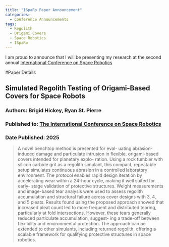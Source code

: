 ```yaml
---
title: "ISpaRo Paper Announcement"
categories:
  - Conference Announcements
tags:
  - Regolith
  - Origami Covers
  - Space Robotics
  - ISpaRo
---
```


I am proud to announce that I will be presenting my research at the second annual [International Conference on Space Robotics](www.isparo.space)

#Paper Details
## Simulated Regolith Testing of Origami-Based Covers for Space Robots
### Authors: Brigid Hickey, Ryan St. Pierre
### Published to: [The International Conference on Space Robotics](https://www.isparo.space)
### Date Published: 2025

>  A novel benchtop method is presented for eval-
uating abrasion-induced damage and particulate intrusion in
flexible, origami-based covers intended for planetary explo-
ration. Using a rock tumbler with silicon carbide grit as a
regolith simulant, this compact, repeatable setup simulates
continuous abrasion in a controlled laboratory environment.
The protocol enables rapid design iteration by accelerating
wear within a 24-hour cycle, making it well suited for early-
stage validation of protective structures. Weight measurements
and image-based tear analysis were used to assess regolith
accumulation and structural failure across cover designs with
3, 4, and 5 pleats. Results found using the proposed approach
showed that increased pleat count led to more frequent and
distributed tearing, particularly at fold intersections. However,
these tears generally reduced particulate accumulation, suggest-
ing a trade-off between flexibility and environmental protection.
The approach can be extended to other simulants, including
returned regolith, offering a scalable framework for qualifying
protective structures in space robotics.
